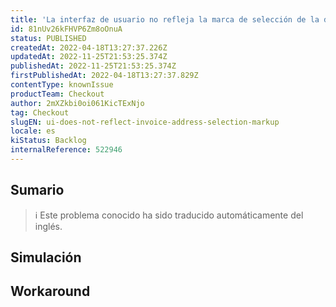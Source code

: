 ```yaml
---
title: 'La interfaz de usuario no refleja la marca de selección de la dirección de la factura'
id: 81nUv26kFHVP6Zm8oOnuA
status: PUBLISHED
createdAt: 2022-04-18T13:27:37.226Z
updatedAt: 2022-11-25T21:53:25.374Z
publishedAt: 2022-11-25T21:53:25.374Z
firstPublishedAt: 2022-04-18T13:27:37.829Z
contentType: knownIssue
productTeam: Checkout
author: 2mXZkbi0oi061KicTExNjo
tag: Checkout
slugEN: ui-does-not-reflect-invoice-address-selection-markup
locale: es
kiStatus: Backlog
internalReference: 522946
---
```


## Sumario

>ℹ️ Este problema conocido ha sido traducido automáticamente del inglés.



## Simulación



## Workaround



